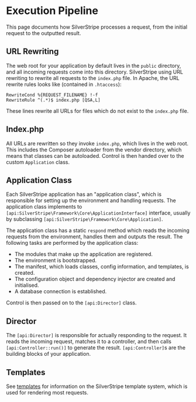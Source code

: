 # Execution Pipeline

This page documents how SilverStripe processes a request, from the initial
request to the outputted result.

## URL Rewriting

The web root for your application by default lives in the `public` directory,
and all incoming requests come into this directory. SilverStripe using URL
rewriting to rewrite all requests to the `index.php` file. In Apache, the URL
rewrite rules looks like (contained in `.htaccess`):

	RewriteCond %{REQUEST_FILENAME} !-f
	RewriteRule ^(.*)$ index.php [QSA,L]

These lines rewrite all URLs for files which do not exist to the `index.php`
file.

## Index.php

All URLs are rewritten so they invoke `index.php`, which lives in the web root.
This includes the Composer autoloader from the vendor directory, which means
that classes can be autoloaded. Control is then handed over to the custom
`Application` class.

## Application Class

Each SilverStripe application has an "application class", which is responsible
for setting up the environment and handling requests. The application class
implements to `[api:SilverStripe\Framework\Core\ApplicationInterface]` interface,
usually by subclassing `[api:SilverStripe\Framework\Core\Application]`.

The application class has a static `respond` method which reads the incoming
requests from the environment, handles them and outputs the result. The following
tasks are performed by the application class:

*   The modules that make up the application are registered.
*   The environment is bootstrapped.
*   The manifest, which loads classes, config information, and templates, is
    created.
*   The configuration object and dependency injector are created and
    initialised.
*   A database connection is established.

Control is then passed on to the `[api:Director]` class.

## Director

The `[api:Director]` is responsible for actually responding to the request. It
reads the incoming request, matches it to a controller, and then calls
`[api:Controller::run()]` to generate the result. `[api:Controller]`s are the
building blocks of your application.

## Templates

See [templates](/topics/templates) for information on the SilverStripe template
system, which is used for rendering most requests.
